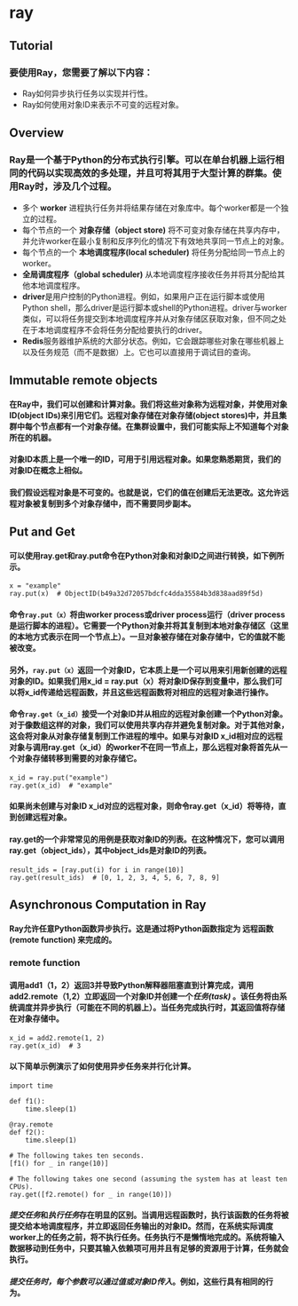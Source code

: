 # ray
## Tutorial
### 要使用Ray，您需要了解以下内容： 
* Ray如何异步执行任务以实现并行性。 
* Ray如何使用对象ID来表示不可变的远程对象。
## Overview
### Ray是一个基于Python的分布式执行引擎。可以在单台机器上运行相同的代码以实现高效的多处理，并且可将其用于大型计算的群集。使用Ray时，涉及几个过程。
* 多个 **worker** 进程执行任务并将结果存储在对象库中。每个worker都是一个独立的过程。
* 每个节点的一个 **对象存储（object store)** 将不可变对象存储在共享内存中，并允许worker在最小复制和反序列化的情况下有效地共享同一节点上的对象。
* 每个节点的一个 **本地调度程序(local scheduler)** 将任务分配给同一节点上的worker。 
* **全局调度程序（global scheduler)** 从本地调度程序接收任务并将其分配给其他本地调度程序。
* **driver**是用户控制的Python进程。例如，如果用户正在运行脚本或使用Python shell，那么driver是运行脚本或shell的Python进程。driver与worker类似，可以将任务提交到本地调度程序并从对象存储区获取对象，但不同之处在于本地调度程序不会将任务分配给要执行的driver。
* **Redis**服务器维护系统的大部分状态。例如，它会跟踪哪些对象在哪些机器上以及任务规范（而不是数据）上。它也可以直接用于调试目的查询。
## Immutable remote objects
#### 在Ray中，我们可以创建和计算对象。我们将这些对象称为远程对象，并使用对象ID(object IDs)来引用它们。远程对象存储在对象存储(object stores)中，并且集群中每个节点都有一个对象存储。在集群设置中，我们可能实际上不知道每个对象所在的机器。
#### 对象ID本质上是一个唯一的ID，可用于引用远程对象。如果您熟悉期货，我们的对象ID在概念上相似。
#### 我们假设远程对象是不可变的。也就是说，它们的值在创建后无法更改。这允许远程对象被复制到多个对象存储中，而不需要同步副本。
## Put and Get
#### 可以使用ray.get和ray.put命令在Python对象和对象ID之间进行转换，如下例所示。
```
x = "example"
ray.put(x)  # ObjectID(b49a32d72057bdcfc4dda35584b3d838aad89f5d)
```
#### 命令`ray.put（x）`将由worker process或driver process运行（driver process是运行脚本的进程）。它需要一个Python对象并将其复制到本地对象存储区（这里的本地方式表示在同一个节点上）。一旦对象被存储在对象存储中，它的值就不能被改变。
#### 另外，`ray.put（x）`返回一个对象ID，它本质上是一个可以用来引用新创建的远程对象的ID。如果我们用x_id = ray.put（x）将对象ID保存到变量中，那么我们可以将x_id传递给远程函数，并且这些远程函数将对相应的远程对象进行操作。
#### 命令`ray.get（x_id）`接受一个对象ID并从相应的远程对象创建一个Python对象。对于像数组这样的对象，我们可以使用共享内存并避免复制对象。对于其他对象，这会将对象从对象存储复制到工作进程的堆中。如果与对象ID x_id相对应的远程对象与调用ray.get（x_id）的worker不在同一节点上，那么远程对象将首先从一个对象存储转移到需要的对象存储它。
```
x_id = ray.put("example")
ray.get(x_id)  # "example"
```
#### 如果尚未创建与对象ID x_id对应的远程对象，则命令ray.get（x_id）将等待，直到创建远程对象。
#### ray.get的一个非常常见的用例是获取对象ID的列表。在这种情况下，您可以调用ray.get（object_ids），其中object_ids是对象ID的列表。
```
result_ids = [ray.put(i) for i in range(10)]
ray.get(result_ids)  # [0, 1, 2, 3, 4, 5, 6, 7, 8, 9]
```
## Asynchronous Computation in Ray
#### Ray允许任意Python函数异步执行。这是通过将Python函数指定为 **远程函数(remote function)** 来完成的。
### remote function
#### 调用add1（1，2）返回3并导致Python解释器阻塞直到计算完成，调用add2.remote（1,2）立即返回一个对象ID并创建一个*任务(task)* 。该任务将由系统调度并异步执行（可能在不同的机器上）。当任务完成执行时，其返回值将存储在对象存储中。
```
x_id = add2.remote(1, 2)
ray.get(x_id)  # 3
```
#### 以下简单示例演示了如何使用异步任务来并行化计算。
```
import time

def f1():
    time.sleep(1)

@ray.remote
def f2():
    time.sleep(1)

# The following takes ten seconds.
[f1() for _ in range(10)]

# The following takes one second (assuming the system has at least ten CPUs).
ray.get([f2.remote() for _ in range(10)])
```
#### *提交任务*和*执行任务*存在明显的区别。当调用远程函数时，执行该函数的任务将被提交给本地调度程序，并立即返回任务输出的对象ID。然而，在系统实际调度worker上的任务之前，将不执行任务。任务执行不是懒惰地完成的。系统将输入数据移动到任务中，只要其输入依赖项可用并且有足够的资源用于计算，任务就会执行。
#### *提交任务时，每个参数可以通过值或对象ID传入*。例如，这些行具有相同的行为。
#### 
#### 
#### 
#### 
#### 
#### 
#### 
#### 
#### 
#### 
#### 
#### 
#### 
#### 
#### 
#### 
#### 
#### 
#### 
#### 
#### 
#### 
